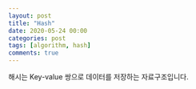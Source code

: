 ```yaml
---
layout: post
title: "Hash"
date: 2020-05-24 00:00
categories: post
tags: [algorithm, hash]
comments: true
---
```


해시는 Key-value 쌍으로 데이터를 저장하는 자료구조입니다.
